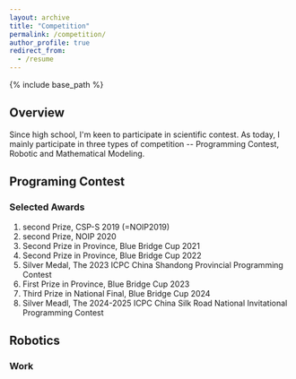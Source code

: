 ```yaml
---
layout: archive
title: "Competition"
permalink: /competition/
author_profile: true
redirect_from:
  - /resume
---
```


{% include base_path %}

Overview
-----
Since high school, I'm keen to participate in scientific contest. As today, I mainly participate in three types of competition -- Programming Contest, Robotic and Mathematical Modeling.

Programing Contest 
-----
### Selected Awards  
1. second Prize, CSP-S 2019 (=NOIP2019)  
2. second Prize, NOIP 2020  
3. Second Prize in Province, Blue Bridge Cup 2021  
4. Second Prize in Province, Blue Bridge Cup 2022  
5. Silver Medal, The 2023 ICPC China Shandong Provincial Programming Contest  
6. First Prize in Province, Blue Bridge Cup 2023  
7. Third Prize in National Final, Blue Bridge Cup 2024  
8. Silver Meadl, The 2024-2025 ICPC China Silk Road National Invitational Programming Contest  

Robotics
-----
### Work
